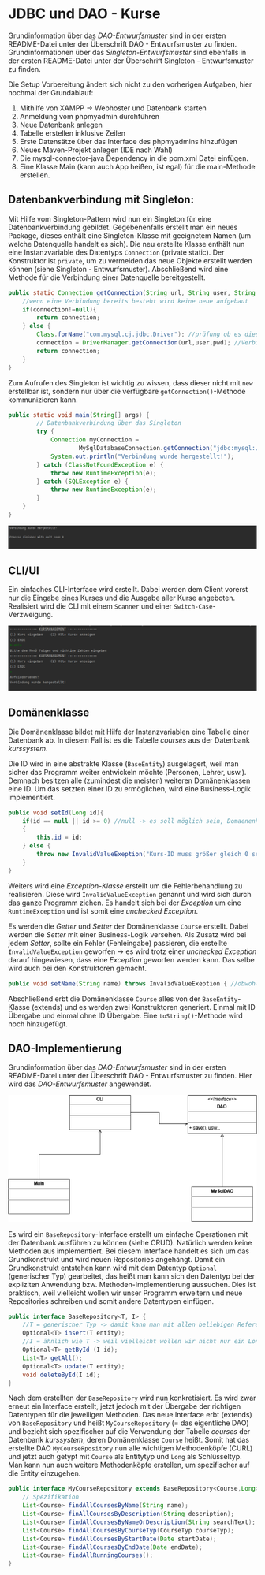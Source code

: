 # JDBC und DAO - Kurse

Grundinformation über das *DAO-Entwurfsmuster* sind in der ersten README-Datei unter der Überschrift DAO - Entwurfsmuster zu finden. Grundinformationen über das *Singleton-Entwurfsmuster* sind ebenfalls in der ersten README-Datei unter der Überschrift Singleton - Entwurfsmuster zu finden. 

Die Setup Vorbereitung ändert sich nicht zu den vorherigen Aufgaben, hier nochmal der Grundablauf:

1. Mithilfe von XAMPP -> Webhoster und Datenbank starten
2. Anmeldung vom phpmyadmin durchführen
3. Neue Datenbank anlegen
4. Tabelle erstellen inklusive Zeilen
5. Erste Datensätze über das Interface des phpmyadmins hinzufügen
6. Neues Maven-Projekt anlegen (IDE nach Wahl)
7. Die mysql-connector-java Dependency in die pom.xml Datei einfügen.
8. Eine Klasse Main (kann auch App heißen, ist egal) für die main-Methode erstellen. 

## Datenbankverbindung mit Singleton:

Mit Hilfe vom Singleton-Pattern wird nun ein Singleton für eine Datenbankverbindung gebildet. Gegebenenfalls erstellt man ein neues Package, dieses enthält eine Singleton-Klasse mit geeignetem Namen (um welche Datenquelle handelt es sich). Die neu erstellte Klasse enthält nun eine Instanzvariable des Datentyps `Connection` (private static). Der Konstruktor ist `private`, um zu vermeiden das neue Objekte erstellt werden können (siehe Singleton - Entwurfsmuster). Abschließend wird eine Methode für die Verbindung einer Datenquelle bereitgestellt.

```java
public static Connection getConnection(String url, String user, String pwd) throws ClassNotFoundException, SQLException {
    //wenn eine Verbindung bereits besteht wird keine neue aufgebaut
    if(connection!=null){
        return connection;
    } else {
        Class.forName("com.mysql.cj.jdbc.Driver"); //prüfung ob es diese Klasse gibt
        connection = DriverManager.getConnection(url,user,pwd); //Verbindungsaufruf über DriverManager
        return connection;
    }
}
```

Zum Aufrufen des Singleton ist wichtig zu wissen, dass dieser nicht mit `new` erstellbar ist, sondern nur über die verfügbare `getConnection()`-Methode kommunizieren kann. 

```java
public static void main(String[] args) {
        // Datenbankverbindung über das Singleton
        try {
            Connection myConnection =
                    MySqlDatabaseConnection.getConnection("jdbc:mysql://localhost:3306/kurssystem","root","");
            System.out.println("Verbindung wurde hergestellt!");
        } catch (ClassNotFoundException e) {
            throw new RuntimeException(e);
        } catch (SQLException e) {
            throw new RuntimeException(e);
        }
    }
}
```

![testprotokoll1](images/testprotokoll1.png)

## CLI/UI

Ein einfaches CLI-Interface wird erstellt. Dabei werden dem Client vorerst nur die Eingabe eines Kurses und die Ausgabe aller Kurse angeboten. Realisiert wird die CLI mit einem `Scanner` und einer `Switch-Case`-Verzweigung. 

![ui_cli](images/ui_cli.png)

## Domänenklasse

Die Domänenklasse bildet mit Hilfe der Instanzvariablen eine Tabelle einer Datenbank ab. In diesem Fall ist es die Tabelle *courses* aus der Datenbank *kurssystem*.

Die ID wird in eine abstrakte Klasse (`BaseEntity`) ausgelagert, weil man sicher das Programm weiter entwickeln möchte (Personen, Lehrer, usw.). Demnach besitzen alle (zumindest die meisten) weiteren Domänenklassen eine ID. Um das setzten einer ID zu ermöglichen, wird eine Business-Logik implementiert.

```java
public void setId(Long id){
    if(id == null || id >= 0) //null -> es soll möglich sein, Domaenenklasse zu erzeugen um über die Datenbank eine id zu bekommen (insert) || >=0 -> soll später ein update (überschreiben) eines Kurses ermöglichen.
    {
        this.id = id;
    } else {
        throw new InvalidValueExeption("Kurs-ID muss größer gleich 0 sein!");
    }
}
```

Weiters wird eine *Exception-Klasse* erstellt um die Fehlerbehandlung zu realisieren. Diese wird `InvalidValueException` genannt und wird sich durch das ganze Programm ziehen. Es handelt sich bei der *Exception* um eine `RuntimeException` und ist somit eine *unchecked Exception*.

Es werden die *Getter* und *Setter* der Domänenklasse `Course` erstellt. Dabei werden die *Setter* mit einer Business-Logik versehen. Als Zusatz wird bei jedem *Setter*, sollte ein Fehler (Fehleingabe) passieren, die erstellte `InvalidValueException` geworfen -> es wird trotz einer *unchecked Exception* darauf hingewiesen, dass eine *Exception* geworfen werden kann. Das selbe wird auch bei den Konstruktoren gemacht.

```java
public void setName(String name) throws InvalidValueExeption { //obwohl uncheckd Exc geben wir es als info mit
```

Abschließend erbt die Domänenklasse `Course` alles von der `BaseEntity`-Klasse (extends) und es werden zwei Konstruktoren generiert. Einmal mit ID Übergabe und einmal ohne ID Übergabe. Eine `toString()`-Methode wird noch hinzugefügt. 

## DAO-Implementierung

Grundinformation über das *DAO-Entwurfsmuster* sind in der ersten README-Datei unter der Überschrift DAO - Entwurfsmuster zu finden. Hier wird das *DAO-Entwurfsmuster* angewendet.

![DAO](images/DAO.png)

Es wird ein `BaseRepository`-Interface erstellt um einfache Operationen mit der Datenbank ausführen zu können (siehe CRUD). Natürlich werden keine Methoden aus implementiert. Bei diesem Interface handelt es sich um das Grundkonstrukt und wird neuen Repositories angehängt. Damit ein Grundkonstrukt entstehen kann wird mit dem Datentyp `Optional` (generischer Typ) gearbeitet, das heißt man kann sich den Datentyp bei der expliziten Anwendung bzw. Methoden-Implementierung aussuchen. Dies ist praktisch, weil vielleicht wollen wir unser Programm erweitern und neue Repositories schreiben und somit andere Datentypen einfügen. 

```java
public interface BaseRepository<T, I> {
    //T = generischer Typ -> damit kann man mit allen beliebigen Referenztypen mit java arbeiten können
    Optional<T> insert(T entity);
    //I = ähnlich wie T -> weil vielleicht wollen wir nicht nur ein Long eingeben können
    Optional<T> getById (I id);
    List<T> getAll();
    Optional<T> update(T entity);
    void deleteById(I id);
}
```

Nach dem erstellten der `BaseRepository` wird nun konkretisiert. Es wird zwar erneut ein Interface erstellt, jetzt jedoch mit der Übergabe der richtigen Datentypen für die jeweiligen Methoden. Das neue Interface erbt (extends) von `BaseRepository` und heißt `MyCourseRepository` (= das eigentliche DAO) und bezieht sich spezifischer auf die Verwendung der Tabelle *courses* der Datenbank *kurssystem*, deren Domänenklasse `Course` heißt. Somit hat das erstellte DAO `MyCourseRpository` nun alle wichtigen Methodenköpfe (CURL) und jetzt auch getypt mit `Course` als Entitytyp und `Long` als Schlüsseltyp. Man kann nun auch weitere Methodenköpfe erstellen, um spezifischer auf die Entity einzugehen.

```java
public interface MyCourseRepository extends BaseRepository<Course,Long>{
    // Spezifikation
    List<Course> findAllCoursesByName(String name);
    List<Course> finAllCoursesByDescription(String description);
    List<Course> findAllCoursesByNameOrDescription(String searchText);
    List<Course> findAllCoursesByCourseTyp(CourseTyp courseTyp);
    List<Course> findAllCoursesByStartDate(Date startDate);
    List<Course> findAllCoursesByEndDate(Date endDate);
    List<Course> findAllRunningCourses();
}
```




